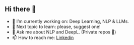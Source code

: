 ## Hi there 👋

- 🔭 I’m currently working on: Deep Learning, NLP & LLMs.
- 🌱 Next topic to learn: please, suggest one!
- 💬 Ask me about NLP and DeepL. (Private repos 👀)
- 📫 How to reach me: [Linkedin](https://www.linkedin.com/in/andrea-trianni/)
<!--
**trianniandrea/trianniandrea** is a ✨ _special_ ✨ repository because its `README.md` (this file) appears on your GitHub profile.

Here are some ideas to get you started:


- 🌱 I’m currently learning ...
- 👯 I’m looking to collaborate on ...
- 🤔 I’m looking for help with ...
- 💬 Ask me about ...
- 📫 How to reach me: ...
- 😄 Pronouns: ...
- ⚡ Fun fact: ...
-->
